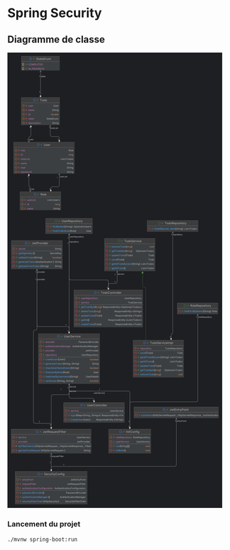 # Spring Security

## Diagramme de classe

![img.png](img.png)

### Lancement du projet

````bash
./mvnw spring-boot:run
````